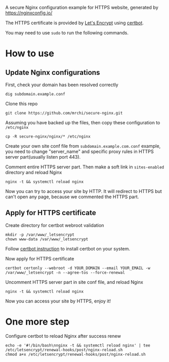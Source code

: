 A secure Nginx configuration example for HTTPS website, generated by https://nginxconfig.io/

The HTTPS certificate is provided by [Let's Encrypt](https://letsencrypt.org/) using [certbot](https://certbot.eff.org/).

You may need to use `sudo` to run the following commands.

# How to use

## Update Nginx configurations

First, check your domain has been resolved correctly
```
dig subdomain.example.conf
```

Clone this repo
```
git clone https://github.com/mrchi/secure-nginx.git
```

Assuming you have backed up the files, then copy these configuration to `/etc/nginx`
```
cp -R secure-nginx/nginx/* /etc/nginx
```

Create your own site conf file from `subdomain.example.com.conf` example, you need to change "server_name" and specific proxy rules in HTTPS server part(usually listen port 443).

Comment entire HTTPS server part. Then make a soft link in `sites-enabled` directory and reload Nginx
```
nginx -t && systemctl reload nginx
```

Now you can try to access your site by HTTP. It will redirect to HTTPS but can't open any page, because we commented the HTTPS part.

## Apply for HTTPS certificate

Create directory for certbot webroot validation
```
mkdir -p /var/www/_letsencrypt
chown www-data /var/www/_letsencrypt
```

Follow [certbot instruction](https://certbot.eff.org/instructions) to install certbot on your system.

Now apply for HTTPS certificate
```
certbot certonly --webroot -d YOUR_DOMAIN --email YOUR_EMAIL -w /var/www/_letsencrypt -n --agree-tos --force-renewal
```

Uncomment HTTPS server part in site conf file, and reload Nginx
```
nginx -t && systemctl reload nginx
```

Now you can access your site by HTTPS, enjoy it!

# One more step

Configure certbot to reload Nginx after success renew
```
echo -e '#!/bin/bash\nnginx -t && systemctl reload nginx' | tee /etc/letsencrypt/renewal-hooks/post/nginx-reload.sh
chmod a+x /etc/letsencrypt/renewal-hooks/post/nginx-reload.sh
```
